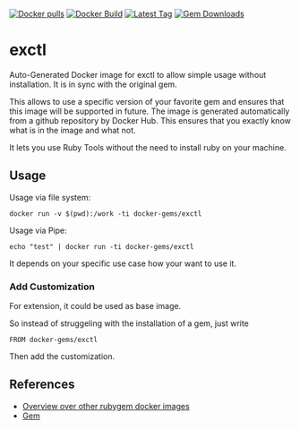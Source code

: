 [![Docker pulls](https://img.shields.io/docker/pulls/rubygem/exctl.svg)](https://hub.docker.com/r/rubygem/exctl/)
[![Docker Build](https://img.shields.io/docker/automated/rubygem/exctl.svg)](https://hub.docker.com/r/rubygem/exctl/)
[![Latest Tag](https://img.shields.io/github/tag/docker-rubygem/exctl.svg)](https://hub.docker.com/r/rubygem/exctl/)
[![Gem Downloads](https://img.shields.io/gem/dt/exctl.svg)](https://rubygems.org/gems/exctl/)
# exctl

Auto-Generated Docker image for exctl to allow simple usage without installation.
It is in sync with the original gem.

This allows to use a specific version of your favorite gem and ensures that this image will be supported in future.
The image is generated automatically from a github repository by Docker Hub.
This ensures that you exactly know what is in the image and what not.

It lets you use Ruby Tools without the need to install ruby on your machine.

## Usage

Usage via file system:

`docker run -v $(pwd):/work -ti docker-gems/exctl`

Usage via Pipe:

`echo "test" | docker run -ti docker-gems/exctl`

It depends on your specific use case how your want to use it.

### Add Customization

For extension, it could be used as base image.

So instead of struggeling with the installation of a gem, just write

`FROM docker-gems/exctl`

Then add the customization.

## References

 - [Overview over other rubygem docker images](https://github.com/thinkbot/docker-rubygem)
 - [Gem](https://rubygems.org/gems/exctl/)

